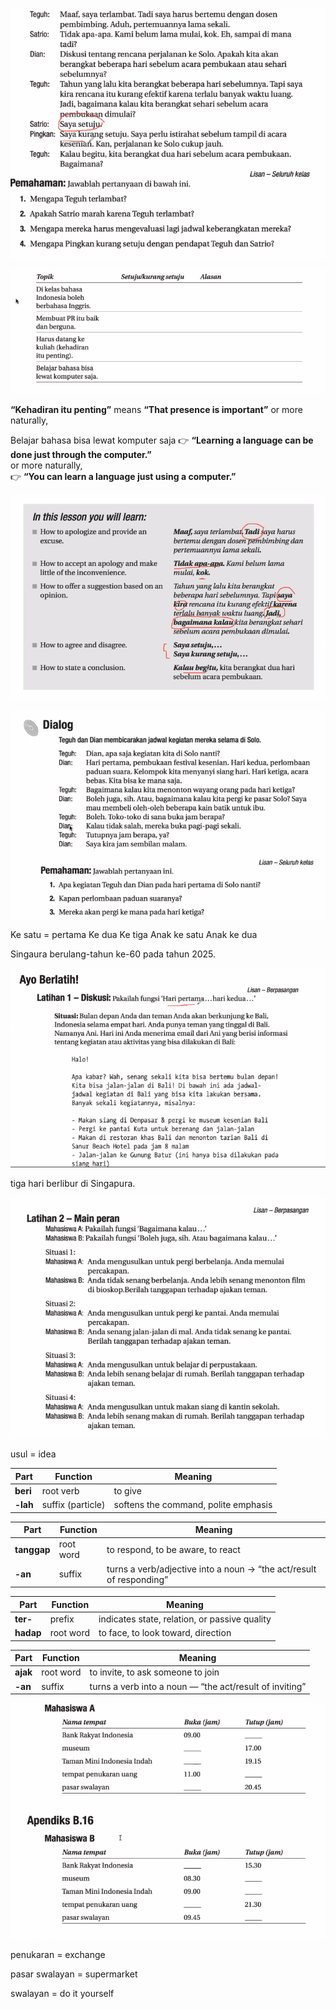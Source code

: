 

![](Screenshot_2025-10-16T19-06-14_UTC+0800.png)

![](Screenshot_2025-10-16T19-09-11_UTC+0800.png)

**“Kehadiran itu penting”** means **“That presence is important”** or more naturally,

Belajar bahasa bisa lewat komputer saja
👉 **“Learning a language can be done just through the computer.”**  
or more naturally,  
👉 **“You can learn a language just using a computer.”**


![](Screenshot_2025-10-16T19-38-08_UTC+0800.png)


![](Screenshot_2025-10-16T19-40-44_UTC+0800.png)

Ke satu = pertama
Ke dua 
Ke tiga 
Anak ke satu
Anak ke dua

Singaura berulang-tahun ke-60 pada tahun 2025.

![](Screenshot_2025-10-16T19-51-01_UTC+0800.png)

tiga hari berlibur di Singapura.

![](Screenshot_2025-10-16T20-11-16_UTC+0800.png)

usul = idea

|Part|Function|Meaning|
|---|---|---|
|**beri**|root verb|to give|
|**-lah**|suffix (particle)|softens the command, polite emphasis|

|Part|Function|Meaning|
|---|---|---|
|**tanggap**|root word|to respond, to be aware, to react|
|**-an**|suffix|turns a verb/adjective into a noun → “the act/result of responding”|

|Part|Function|Meaning|
|---|---|---|
|**ter-**|prefix|indicates state, relation, or passive quality|
|**hadap**|root word|to face, to look toward, direction|

| Part     | Function  | Meaning                                                 |
| -------- | --------- | ------------------------------------------------------- |
| **ajak** | root word | to invite, to ask someone to join                       |
| **-an**  | suffix    | turns a verb into a noun — “the act/result of inviting” |


![](Screenshot_2025-10-16T20-28-46_UTC+0800.png)

penukaran = exchange

pasar swalayan = supermarket

swalayan = do it yourself

